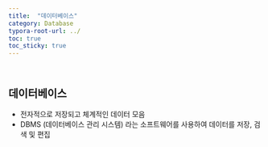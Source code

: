 ```yaml
---
title:  "데이터베이스"
category: Database
typora-root-url: ../
toc: true
toc_sticky: true
---
```




## <br>데이터베이스

- 전자적으로 저장되고 체계적인 데이터 모음
- DBMS (데이터베이스 관리 시스템) 라는 소프트웨어를 사용하여 데이터를 저장, 검색 및 편집



